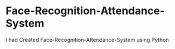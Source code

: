 # Face-Recognition-Attendance-System
I had Created Face-Recognition-Attendance-System using Python 

